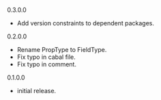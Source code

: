 0.3.0.0

* Add version constraints to dependent packages.

0.2.0.0

* Rename PropType to FieldType.
* Fix typo in cabal file.
* Fix typo in comment.

0.1.0.0

* initial release.

